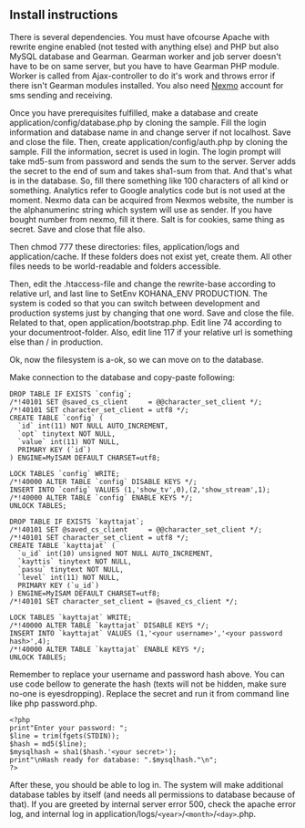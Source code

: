 ## Install instructions

There is several dependencies. You must have ofcourse Apache with rewrite engine enabled (not tested with anything else) and PHP but also MySQL database and Gearman. Gearman worker and job server doesn't have to be on same server, but you have to have Gearman PHP module. Worker is called from Ajax-controller to do it's work and throws error if there isn't Gearman modules installed. You also need [Nexmo](http://nexmo.com) account for sms sending and receiving.

Once you have prerequisites fulfilled, make a database and create application/config/database.php by cloning the sample. Fill the login information and database name in and change server if not localhost. Save and close the file.
Then, create application/config/auth.php by cloning the sample. Fill the information, secret is used in login. The login prompt will take md5-sum from password and sends the sum to the server. Server adds the secret to the end of sum and takes sha1-sum from that. And that's what is in the database. So, fill there something like 100 characters of all kind or something. Analytics refer to Google analytics code but is not used at the moment. Nexmo data can be acquired from Nexmos website, the number is the alphanumerinc string which system will use as sender. If you have bought number from nexmo, fill it there. Salt is for cookies, same thing as secret. Save and close that file also.

Then chmod 777 these directories: files, application/logs and application/cache. If these folders does not exist yet, create them. All other files needs to be world-readable and folders accessible. 

Then, edit the .htaccess-file and change the rewrite-base according to relative url, and last line to SetEnv KOHANA_ENV PRODUCTION. The system is coded so that you can switch between development and production systems just by changing that one word. Save and close the file. Related to that, open application/bootstrap.php. Edit line 74 according to your documentroot-folder. Also, edit line 117 if your relative url is something else than / in production.

Ok, now the filesystem is a-ok, so we can move on to the database.

Make connection to the database and copy-paste following:

	DROP TABLE IF EXISTS `config`;
	/*!40101 SET @saved_cs_client     = @@character_set_client */;
	/*!40101 SET character_set_client = utf8 */;
	CREATE TABLE `config` (
	  `id` int(11) NOT NULL AUTO_INCREMENT,
	  `opt` tinytext NOT NULL,
	  `value` int(11) NOT NULL,
	  PRIMARY KEY (`id`)
	) ENGINE=MyISAM DEFAULT CHARSET=utf8;

	LOCK TABLES `config` WRITE;
	/*!40000 ALTER TABLE `config` DISABLE KEYS */;
	INSERT INTO `config` VALUES (1,'show_tv',0),(2,'show_stream',1);
	/*!40000 ALTER TABLE `config` ENABLE KEYS */;
	UNLOCK TABLES;

	DROP TABLE IF EXISTS `kayttajat`;
	/*!40101 SET @saved_cs_client     = @@character_set_client */;
	/*!40101 SET character_set_client = utf8 */;
	CREATE TABLE `kayttajat` (
	  `u_id` int(10) unsigned NOT NULL AUTO_INCREMENT,
	  `kayttis` tinytext NOT NULL,
	  `passu` tinytext NOT NULL,
	  `level` int(11) NOT NULL,
	  PRIMARY KEY (`u_id`)
	) ENGINE=MyISAM DEFAULT CHARSET=utf8;
	/*!40101 SET character_set_client = @saved_cs_client */;

	LOCK TABLES `kayttajat` WRITE;
	/*!40000 ALTER TABLE `kayttajat` DISABLE KEYS */;
	INSERT INTO `kayttajat` VALUES (1,'<your username>','<your password hash>',4);
	/*!40000 ALTER TABLE `kayttajat` ENABLE KEYS */;
	UNLOCK TABLES;

Remember to replace your username and password hash above. You can use code bellow to generate the hash (texts will not be hidden, make sure no-one is eyesdropping). Replace the secret and run it from command line like php password.php.

	<?php
	print"Enter your password: ";
	$line = trim(fgets(STDIN));
	$hash = md5($line);
	$mysqlhash = sha1($hash.'<your secret>');
	print"\nHash ready for database: ".$mysqlhash."\n";
	?>

After these, you should be able to log in. The system will make additional database tables by itself (and needs all permissions to database because of that). If you are greeted by internal server error 500, check the apache error log, and internal log in application/logs/`<year>`/`<month>`/`<day>`.php.